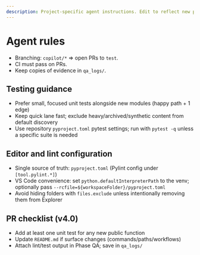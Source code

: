 ```yaml
---
description: Project-specific agent instructions. Edit to reflect new project rules.
---
```


# Agent rules

- Branching: `copilot/*` => open PRs to `test`.
- CI must pass on PRs.
- Keep copies of evidence in `qa_logs/`.


## Testing guidance
- Prefer small, focused unit tests alongside new modules (happy path + 1 edge)
- Keep quick lane fast; exclude heavy/archived/synthetic content from default discovery
- Use repository `pyproject.toml` pytest settings; run with `pytest -q` unless a specific suite is needed

## Editor and lint configuration
- Single source of truth: `pyproject.toml` (Pylint config under `[tool.pylint.*]`)
- VS Code convenience: set `python.defaultInterpreterPath` to the venv; optionally pass `--rcfile=${workspaceFolder}/pyproject.toml`
- Avoid hiding folders with `files.exclude` unless intentionally removing them from Explorer

## PR checklist (v4.0)
- Add at least one unit test for any new public function
- Update `README.md` if surface changes (commands/paths/workflows)
- Attach lint/test output in Phase QA; save in `qa_logs/`

